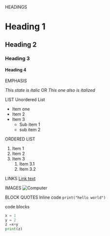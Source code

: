 HEADINGS

# Heading 1
## Heading 2
### Heading 3
#### Heading 4

EMPHASIS

*This state is italic*
OR _This one also is italized_

LIST
Unordered List

- Item one
- Item 2
- Item 3
  - Sub item 1
  - sub item 2

ORDERED LIST
1. Item 1
2. Item 2
3. Item 3
   1. Item 3.1
   2. Item 3.2

LINKS
[Link text](https://nehmtech.com)

IMAGES
![Computer](image.png)

BLOCK QUOTES
Inline code
`print("hello world")`

code blocks
```python
x = 1
y = 2
z =x+y
print(z)
```


